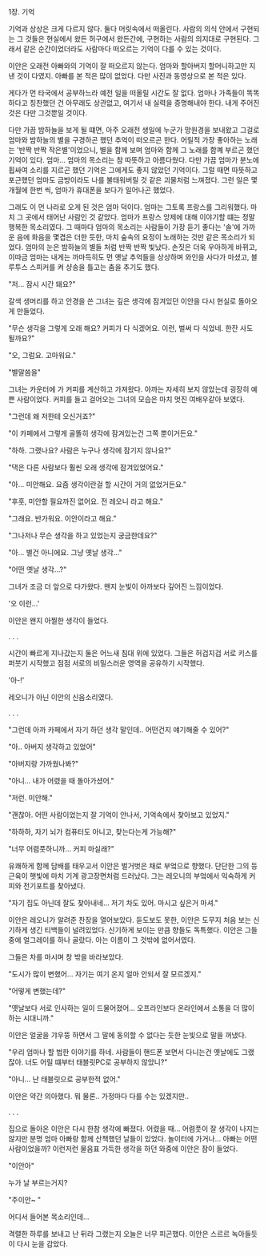 1장. 기억

기억과 상상은 크게 다르지 않다.
둘다 머릿속에서 떠올린다. 사람의 의식 안에서 구현되는 그 것들은 현실에서 왔든 허구에서 왔든간에, 구현하는 사람의 의지대로 구현된다. 그래서 같은 순간이었더라도 사람마다 떠오르는 기억이 다를 수 있는 것이다.

이안은 오래전 아빠와의 기억이 잘 떠오르지 않는다. 엄마와 할아버지 할머니하고만 지낸 것이 다였지. 아빠를 본 적은 많이 없었다. 다만 사진과 동영상으로 본 적은 있다. 

게다가 먼 타국에서 공부하느라 예전 일을 떠올릴 시간도 잘 없다. 엄마나 가족들이 똑똑하다고 칭찬했던 건 아무래도 상관없고, 여기서 내 실력을 증명해내야 한다. 내게 주어진 것은 다만 그것뿐일 것이다.

다만 가끔 밤하늘을 보게 될 떄면, 아주 오래전 생일에 누군가 망원경을 보내왔고 그걸로 엄마와 밤하늘의 별을 구경하곤 했던 추억이 떠오르곤 한다. 어릴적 가장 좋아하는 노래는 '반짝 반짝 작은별'이었으니, 별을 함께 보며 엄마와 함께 그 노래를 함꼐 부르곤 했던 기억이 있다. 엄마... 엄마의 목소리는 참 따뜻하고 아름다웠다. 다만 가끔 엄마가 분노에 휩싸여 소리를 지르곤 했던 기억은 그에게도 좋지 않았던 기억이다. 그럴 때면 따뜻하고 포근했던 엄마도 금방이라도 나를 불태워버릴 것 같은 괴물처럼 느껴졌다. 그런 일은 몇개월에 한번 씩, 엄마가 휴대폰을 보다가 일어나곤 했었다.

그래도 이 먼 나라로 오게 된 것은 엄마 덕이다. 엄마는 그토록 프랑스를 그리워했다. 마치 그 곳에서 태어난 사람인 것 같았다. 엄마가 프랑스 앙제에 대해 이야기할 떄는 정말 행복한 목소리였다. 그 때마다 엄마의 목소리는 사람들이 가장 듣기 좋다는 '솔'에 가까운 음에 화음을 몇겹은 더한 듯한, 마치 숲속의 요정이 노래하는 것만 같은 목소리가 되었다. 엄마의 눈은 밤하늘의 별들 처럼 반짝 반짝 빛났다. 손짓은 더욱 우아하게 바뀌고, 이따금 엄마는 내게는 까마득히도 먼 옛날 추억들을 상상하며 와인을 사다가 마셨고, 블루투스 스피커를 켜 샹송을 틀고는 춤을 추기도 했다. 

"저... 잠시 시간 돼요?"

갈색 생머리를 하고 안경을 쓴 그녀는 깊은 생각에 잠겨있던 이안을 다시 현실로 돌아오게 만들었다.

"무슨 생각을 그렇게 오래 해요? 커피가 다 식겠어요. 이런, 벌써 다 식었네. 한잔 사도 될까요?"

"오, 그럼요. 고마워요."

"별말씀을"

그녀는 카운터에 가 커피를 계산하고 가져왔다. 아까는 자세히 보지 않았는데 굉장히 예쁜 사람이었다. 커피를 들고 걸어오는 그녀의 모습은 마치 멋진 여배우같아 보였다. 

"그런데 왜 저한테 오신거죠?"

"이 카페에서 그렇게 골똘히 생각에 잠겨있는건 그쪽 뿐이거든요."

"하하. 그랬나요? 사람은 누구나 생각에 잠기지 않나요?"

"댁은 다른 사람보다 훨씬 오래 생각에 잠겨있었어요."

"아... 미안해요. 요즘 생각이란걸 할 시간이 거의 없었거든요."

"후훗, 미안할 필요까진 없어요. 전 레오니 라고 해요."

"그래요. 반가워요. 이안이라고 해요."

"그나저나 무슨 생각을 하고 있었는지 궁금한데요?"

"아... 별건 아니에요. 그냥 옛날 생각..."

"어떤 옛날 생각...?"

그녀가 조금 더 앞으로 다가왔다. 왠지 눈빛이 아까보다 깊어진 느낌이었다.

'오 이런...'

이안은 왠지 아찔한 생각이 들었다.

.
.
.

시간이 빠르게 지나갔는지 둘은 어느새 침대 위에 있었다. 그들은 허겁지겁 서로 키스를 퍼붓기 시작했고 점점 서로의 비밀스러운 영역을 공유하기 시작했다. 

'아-!'

레오니가 아닌 이안의 신음소리였다.

.
.
.

"그런데 아까 카페에서 자기 하던 생각 말인데.. 어떤건지 얘기해줄 수 있어?"

"아.. 아버지 생각하고 있었어"

"아버지랑 가까웠나봐?"

"아니... 내가 어렸을 때 돌아가셨어."

"저런. 미안해."

"괜찮아. 어떤 사람이었는지 잘 기억이 안나서, 기억속에서 찾아보고 있었지."

"하하하, 자기 뇌가 컴퓨터도 아니고, 찾는다는게 가능해?"

"너무 어렴풋하니까... 커피 마실래?"

유쾌하게 함께 담배를 태우고서 이안은 벌거벗은 채로 부엌으로 향했다. 단단한 그의 등 근육이 햇빛에 마치 기계 광고장면처럼 드러났다. 그는 레오니의 부엌에서 익숙하게 커피와 전기포트를 찾아냈다. 

"자기 집도 아닌데 잘도 찾아내네... 저기 차도 있어. 마시고 싶은거 마셔."

이안은 레오니가 알려준 찬장을 열어보았다. 듣도보도 못한, 이안은 도무지 처음 보는 신기하게 생긴 티백들이 널려있었다. 신기하게 보이는 만큼 향들도 독특했다. 이안은 그들 중에 얼그레이를 하나 골랐다. 아는 이름이 그 것밖에 없어서였다.

그들은 차를 마시며 창 밖을 바라보았다. 

"도시가 많이 변했어... 자기는 여기 온지 얼마 안되서 잘 모르겠지."

"어떻게 변했는데?"

"옛날보다 서로 인사하는 일이 드물어졌어... 오프라인보다 온라인에서 소통을 더 많이 하는 시대니까."

이안은 얼굴을 갸우뚱 하면서 그 말에 동의할 수 없다는 듯한 눈빛으로 말을 꺼냈다.

"우리 엄마나 할 법한 이야기를 하네. 사람들이 핸드폰 보면서 다니는건 옛날에도 그랬잖아. 너도 어릴 떄부터 태블릿PC로 공부하지 않았니?"

"아니... 난 태블릿으로 공부한적 없어."

이안은 약간 의아했다. 뭐 물론.. 가정마다 다를 수는 있겠지만..

.
.
.


집으로 돌아온 이안은 다시 한참 생각에 빠졌다. 어렸을 때... 어렴풋이 잘 생각이 나지는 않지만 분명 엄마 아빠랑 함께 산책했던 날들이 있었다. 놀이터에 가거나... 아빠는 어떤 사람이었을까? 이런저런 물음표 가득한 생각을 하던 와중에 이안은 잠이 들었다.

"이안아"

누가 날 부르는거지?

"주이안~ "

어디서 들어본 목소리인데...

격렬한 하루를 보내고 난 뒤라 그랬는지 오늘은 너무 피곤했다. 이안은 스르르 녹아들듯이 다시 눈을 감았다.